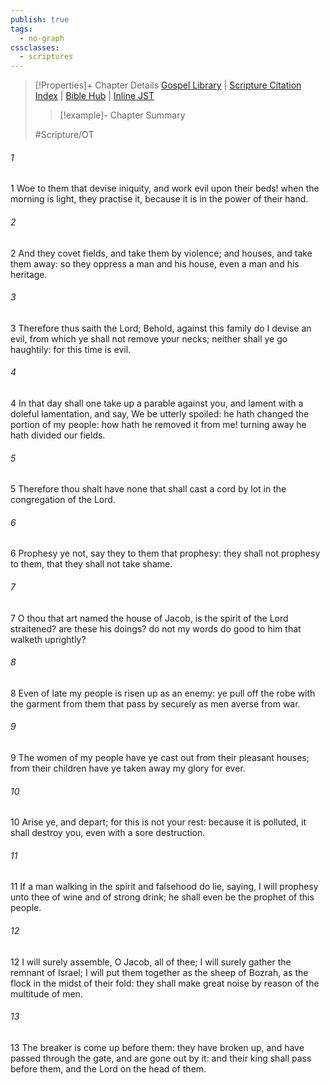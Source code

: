 ```yaml
---
publish: true
tags:
  - no-graph
cssclasses:
  - scriptures
---
```

>[!Properties]+ Chapter Details
>[Gospel Library](https://churchofjesuschrist.org/study/scriptures/ot/micah/2?lang=eng)    |    [Scripture Citation Index](https://scriptures.byu.edu/#08502::c08502)    |    [Bible Hub](https://biblehub.com/micah/2.htm)    |    [Inline JST](https://scripturetoolbox.com/html/ic/Micah/2.html)
>>[!example]- Chapter Summary
>> 
> 
>
>#Scripture/OT
###### 1
1 Woe to them that devise iniquity, and work evil upon their beds! when the morning is light, they practise it, because it is in the power of their hand.
###### 2
2 And they covet fields, and take them by violence; and houses, and take them away: so they oppress a man and his house, even a man and his heritage.
###### 3
3 Therefore thus saith the Lord; Behold, against this family do I devise an evil, from which ye shall not remove your necks; neither shall ye go haughtily: for this time is evil.
###### 4
4 In that day shall one take up a parable against you, and lament with a doleful lamentation, and say, We be utterly spoiled: he hath changed the portion of my people: how hath he removed it from me! turning away he hath divided our fields.
###### 5
5 Therefore thou shalt have none that shall cast a cord by lot in the congregation of the Lord.
###### 6
6 Prophesy ye not, say they to them that prophesy: they shall not prophesy to them, that they shall not take shame.
###### 7
7 O thou that art named the house of Jacob, is the spirit of the Lord straitened? are these his doings? do not my words do good to him that walketh uprightly?
###### 8
8 Even of late my people is risen up as an enemy: ye pull off the robe with the garment from them that pass by securely as men averse from war.
###### 9
9 The women of my people have ye cast out from their pleasant houses; from their children have ye taken away my glory for ever.
###### 10
10 Arise ye, and depart; for this is not your rest: because it is polluted, it shall destroy you, even with a sore destruction.
###### 11
11 If a man walking in the spirit and falsehood do lie, saying, I will prophesy unto thee of wine and of strong drink; he shall even be the prophet of this people.
###### 12
12 I will surely assemble, O Jacob, all of thee; I will surely gather the remnant of Israel; I will put them together as the sheep of Bozrah, as the flock in the midst of their fold: they shall make great noise by reason of the multitude of men.
###### 13
13 The breaker is come up before them: they have broken up, and have passed through the gate, and are gone out by it: and their king shall pass before them, and the Lord on the head of them.
